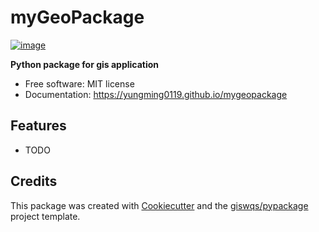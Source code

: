 # myGeoPackage


[![image](https://img.shields.io/pypi/v/mygeopackage.svg)](https://pypi.python.org/pypi/mygeopackage)


**Python package for gis application**


-   Free software: MIT license
-   Documentation: https://yungming0119.github.io/mygeopackage
    

## Features

-   TODO

## Credits

This package was created with [Cookiecutter](https://github.com/cookiecutter/cookiecutter) and the [giswqs/pypackage](https://github.com/giswqs/pypackage) project template.
